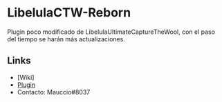 # LibelulaCTW-Reborn
Plugin poco modificado de LibelulaUltimateCaptureTheWool, con el paso del tiempo se harán más actualizaciones.
## Links
- [Wiki]
- [Plugin](https://github.com/Mauccio/LibelulaCTW-Reborn/releases/tag/1.0)
- Contacto: Mauccio#8037
